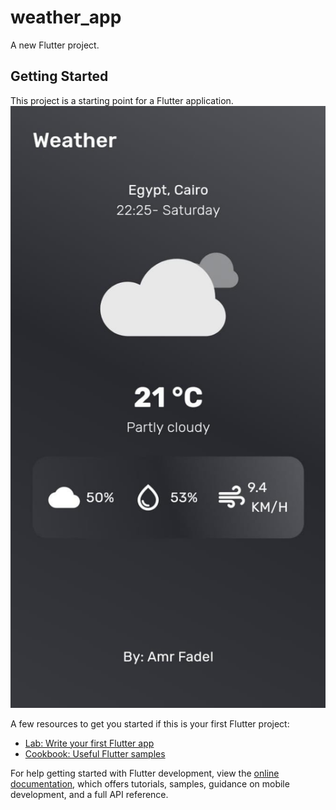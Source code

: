 # weather_app

A new Flutter project.

## Getting Started

This project is a starting point for a Flutter application.
![IMAGE_DESCRIPTION](screenshots/21f82871-6769-4562-95d6-e575673aab61.jpg)


A few resources to get you started if this is your first Flutter project:

- [Lab: Write your first Flutter app](https://docs.flutter.dev/get-started/codelab)
- [Cookbook: Useful Flutter samples](https://docs.flutter.dev/cookbook)

For help getting started with Flutter development, view the
[online documentation](https://docs.flutter.dev/), which offers tutorials,
samples, guidance on mobile development, and a full API reference.
